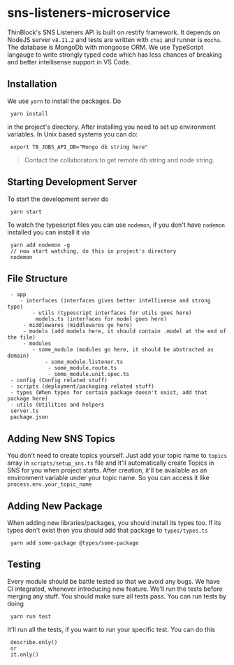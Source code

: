 # sns-listeners-microservice

ThinBlock's SNS Listeners API is built on restify framework. It depends on NodeJS server `v8.11.2` and tests are written with `chai` and runner is `mocha`. The database is MongoDb with mongoose ORM. We use TypeScript langauge to write strongly typed code which has less chances of breaking and better intellisense support in VS Code.

## Installation
We use `yarn` to install the packages. Do
```
 yarn install
```
in the project's directory. After installing you need to set up environment variables. In Unix based systems you can do:
```
 export TB_JOBS_API_DB="Mongo db string here"
```

> Contact the collaborators to get remote db string and node string.

## Starting Development Server
To start the development server do
```
 yarn start
```
To watch the typescript files you can use `nodemon`, if you don't have `nodemon` installed you can install it via
```
 yarn add nodemon -g
 // now start watching, do this in project's directory
 nodemon
```

## File Structure
```
 - app
 	- interfaces (interfaces gives better intellisense and strong type)
	 	- utils (typescript interfaces for utils goes here)
		 models.ts (interfaces for model goes here)
	 - middlewares (middlewares go here)
	 - models (add models here, it should contain .model at the end of the file)
	 - modules
	 	- some_module (modules go here, it should be abstracted as domain)
		 	- some_module.listener.ts
			 - some_module.route.ts
			 - some_module.unit.spec.ts
 - config (Config related stuff)
 - scripts (deployment/packaging related stuff)
 - types (When types for certain package doesn't exist, add that package here)
 - utils (Utilities and helpers
 server.ts
 package.json
```

## Adding New SNS Topics
You don't need to create topics yourself. Just add your topic name to `topics` array in
`scripts/setup_sns.ts` file and it'll automatically create Topics in SNS for you when project starts. After creation, it'll be available as an environment variable under your topic name. So you can access it like `process.env.your_topic_name`

## Adding New Package
When adding new libraries/packages, you should install its types too. If its types don't exist then you should add that package to `types/types.ts`
```
 yarn add some-package @types/some-package
```

## Testing
Every module should be battle tested so that we avoid any bugs. We have CI integrated, whenever introducing new feature. We'll run the tests before merging any stuff. You should make sure all tests pass.
You can run tests by doing
```
 yarn run test
```

It'll run all the tests, if you want to run your specific test. You can do this
```
 describe.only()
 or
 it.only()
```

